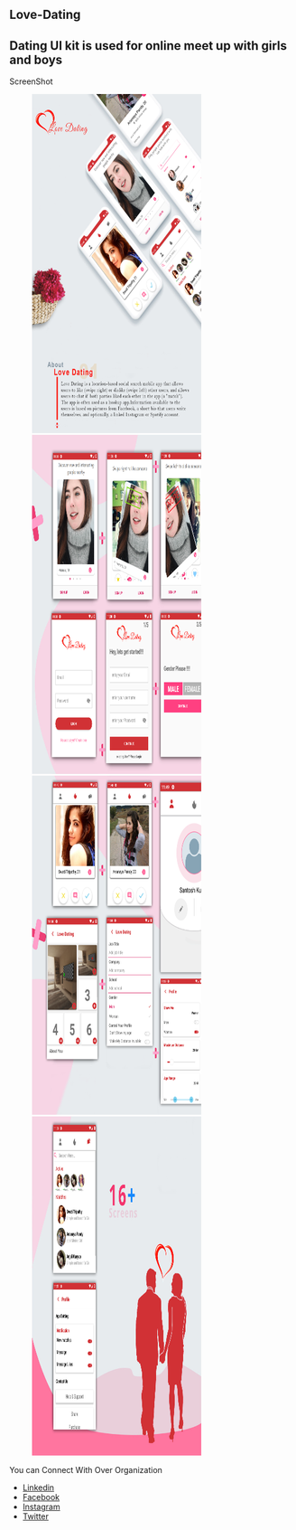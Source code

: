 ## Love-Dating

## Dating UI kit is used for online meet up with girls and boys

ScreenShot

<img src="https://github.com/IT-Craft-Solution/Love-Dating/blob/master/screen/screen1.png" height="600" width="300" hspace="40">
<img src="https://github.com/IT-Craft-Solution/Love-Dating/blob/master/screen/screen2.png" height="600" width="300" hspace="40">
<img src="https://github.com/IT-Craft-Solution/Love-Dating/blob/master/screen/screen3.png" height="600" width="300" hspace="40">
<img src="https://github.com/IT-Craft-Solution/Love-Dating/blob/master/screen/screen4.png" height="600" width="300" hspace="40">

You can Connect With Over Organization

- [Linkedin](https://www.linkedin.com/in/itcraftsolution/)
- [Facebook](https://www.facebook.com/itcraftsolution/?ref=pages_you_manage)
- [Instagram](https://www.instagram.com/itcraftsolution/)
- [Twitter](https://twitter.com/craft_solution)
